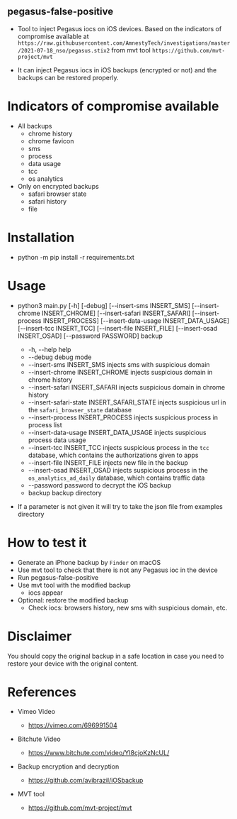 ## pegasus-false-positive

* Tool to inject Pegasus iocs on iOS devices. Based on the indicators of compromise available at `https://raw.githubusercontent.com/AmnestyTech/investigations/master/2021-07-18_nso/pegasus.stix2` from mvt tool `https://github.com/mvt-project/mvt`

* It can inject Pegasus iocs in iOS backups (encrypted or not) and the backups can be restored properly.

# Indicators of compromise available
* All backups
  + chrome history
  + chrome favicon
  + sms
  + process
  + data usage
  + tcc
  + os analytics
* Only on encrypted backups
    + safari browser state
    + safari history
    + file

# Installation
* python -m pip install -r requirements.txt

# Usage
* python3 main.py [-h] [-debug] [--insert-sms INSERT_SMS] [--insert-chrome INSERT_CHROME] [--insert-safari INSERT_SAFARI] [--insert-process INSERT_PROCESS] [--insert-data-usage INSERT_DATA_USAGE] [--insert-tcc INSERT_TCC] [--insert-file INSERT_FILE] [--insert-osad INSERT_OSAD] [--password PASSWORD] backup
    + -h, --help    help
    + --debug       debug mode
    + --insert-sms INSERT_SMS       injects sms with suspicious domain
    + --insert-chrome INSERT_CHROME     injects suspicious domain in chrome history
    + --insert-safari INSERT_SAFARI     injects suspicious domain in chrome history
    + --insert-safari-state INSERT_SAFARI_STATE injects suspicious url in the `safari_browser_state` database
    + --insert-process INSERT_PROCESS   injects suspicious process in process list
    + --insert-data-usage INSERT_DATA_USAGE injects suspicious process data usage
    + --insert-tcc INSERT_TCC       injects suspicious process in the `tcc` database, which contains the authorizations given to apps
    + --insert-file INSERT_FILE     injects new file in the backup
    + --insert-osad INSERT_OSAD     injects suspicious process in the `os_analytics_ad_daily` database, which contains traffic data
    + --password     password to decrypt the iOS backup
    + backup    backup directory

* If a parameter is not given it will try to take the json file from  examples directory

# How to test it
* Generate an iPhone backup by `Finder` on macOS
* Use mvt tool to check that there is not any Pegasus ioc in the device
* Run pegasus-false-positive
* Use mvt tool with the modified backup
    + iocs appear
* Optional: restore the modified backup
    + Check iocs: browsers history, new sms with suspicious domain, etc.

# Disclaimer
You should copy the original backup in a safe location in case you need to restore your device with the original content.

# References
* Vimeo Video
    + https://vimeo.com/696991504
    
* Bitchute Video
    + https://www.bitchute.com/video/YI8cjoKzNcUL/
    
* Backup encryption and decryption
    + https://github.com/avibrazil/iOSbackup

* MVT tool
    + https://github.com/mvt-project/mvt
